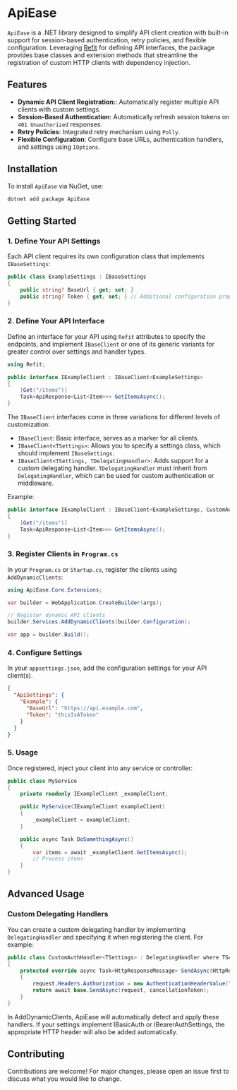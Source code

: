 # ApiEase

`ApiEase` is a .NET library designed to simplify API client creation with built-in support for session-based authentication, retry policies, and flexible configuration. Leveraging [Refit](https://github.com/reactiveui/refit) for defining API interfaces, the package provides base classes and extension methods that streamline the registration of custom HTTP clients with dependency injection.

## Features

- **Dynamic API Client Registration:**: Automatically register multiple API clients with custom settings.
- **Session-Based Authentication**: Automatically refresh session tokens on `401 Unauthorized` responses.
- **Retry Policies**: Integrated retry mechanism using `Polly`.
- **Flexible Configuration**: Configure base URLs, authentication handlers, and settings using `IOptions`.

## Installation

To install `ApiEase` via NuGet, use:

```bash
dotnet add package ApiEase
```

## Getting Started

### 1. Define Your API Settings
Each API client requires its own configuration class that implements `IBaseSettings`:

```csharp
public class ExampleSettings : IBaseSettings
{
    public string? BaseUrl { get; set; }
    public string? Token { get; set; } // Additional configuration properties as needed
}
```

### 2. Define Your API Interface
Define an interface for your API using `Refit` attributes to specify the endpoints, and implement `IBaseClient` or one of its generic variants for greater control over settings and handler types.
```csharp
using Refit;

public interface IExampleClient : IBaseClient<ExampleSettings>
{
    [Get("/items")]
    Task<ApiResponse<List<Item>>> GetItemsAsync();
}
```
The `IBaseClient` interfaces come in three variations for different levels of customization:
- `IBaseClient`: Basic interface, serves as a marker for all clients.
- `IBaseClient<TSettings>`: Allows you to specify a settings class, which should implement `IBaseSettings`.
- `IBaseClient<TSettings, TDelegatingHandler>`: Adds support for a custom delegating handler. `TDelegatingHandler` must inherit from `DelegatingHandler`, which can be used for custom authentication or middleware.

Example:
```csharp
public interface IExampleClient : IBaseClient<ExampleSettings, CustomAuthHandler>
{
    [Get("/items")]
    Task<ApiResponse<List<Item>>> GetItemsAsync();
}
```

### 3. Register Clients in `Program.cs`
In your `Program.cs` or `Startup.cs`, register the clients using `AddDynamicClients`:
```csharp
using ApiEase.Core.Extensions;

var builder = WebApplication.CreateBuilder(args);

// Register dynamic API clients
builder.Services.AddDynamicClients(builder.Configuration);

var app = builder.Build();
```

### 4. Configure Settings
In your `appsettings.json`, add the configuration settings for your API client(s).
```json
{
  "ApiSettings": {
    "Example": {
      "BaseUrl": "https://api.example.com",
      "Token": "thisIsAToken"
    }
  }
}
```

### 5. Usage
Once registered, inject your client into any service or controller:
```csharp
public class MyService
{
    private readonly IExampleClient _exampleClient;

    public MyService(IExampleClient exampleClient)
    {
        _exampleClient = exampleClient;
    }

    public async Task DoSomethingAsync()
    {
        var items = await _exampleClient.GetItemsAsync();
        // Process items
    }
}
```
## Advanced Usage
### Custom Delegating Handlers
You can create a custom delegating handler by implementing `DelegatingHandler` and specifying it when registering the client. For example:
```csharp
public class CustomAuthHandler<TSettings> : DelegatingHandler where TSettings : IBaseSettings
{
    protected override async Task<HttpResponseMessage> SendAsync(HttpRequestMessage request, CancellationToken cancellationToken)
    {
        request.Headers.Authorization = new AuthenticationHeaderValue("Bearer", "your-token");
        return await base.SendAsync(request, cancellationToken);
    }
}
```
In AddDynamicClients, ApiEase will automatically detect and apply these handlers. If your settings implement IBasicAuth or IBearerAuthSettings, the appropriate HTTP header will also be added automatically.

## Contributing
Contributions are welcome! For major changes, please open an issue first to discuss what you would like to change.
